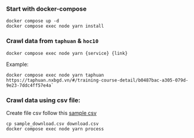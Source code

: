 ### Start with docker-compose
```
docker compose up -d
docker compose exec node yarn install
```

### Crawl data from `taphuan` & `hoc10`
````
docker compose exec node yarn {service} {link}
````
Example: 
```
docker compose exec node yarn taphuan https://taphuan.nxbgd.vn/#/training-course-detail/b0487bac-a305-079d-9e23-7ddc4ff57e4a`
```

### Crawl data using csv file:
Create file csv follow this [sample csv](https://raw.githubusercontent.com/thangit93/craw_images/master/sample_download.csv)
````
cp sample_download.csv download.csv
docker compose exec node yarn process
````
